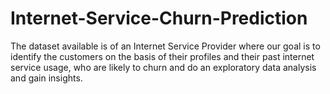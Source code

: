 # Internet-Service-Churn-Prediction
The dataset available is of an Internet Service Provider where our goal is to identify the customers on the basis of their profiles and their past internet service usage, who are likely to churn and do an exploratory data analysis and gain insights.
